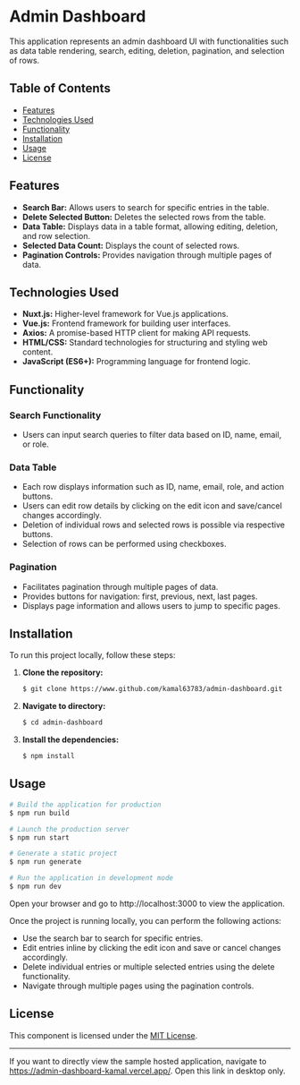 # Admin Dashboard

This application represents an admin dashboard UI with functionalities such as data table rendering, search, editing, deletion, pagination, and selection of rows.

## Table of Contents

- [Features](#features)
- [Technologies Used](#technologies-used)
- [Functionality](#functionality)
- [Installation](#installation)
- [Usage](#usage)
- [License](#license)

## Features

- **Search Bar:** Allows users to search for specific entries in the table.
- **Delete Selected Button:** Deletes the selected rows from the table.
- **Data Table:** Displays data in a table format, allowing editing, deletion, and row selection.
- **Selected Data Count:** Displays the count of selected rows.
- **Pagination Controls:** Provides navigation through multiple pages of data.

## Technologies Used

- **Nuxt.js:** Higher-level framework for Vue.js applications.
- **Vue.js:** Frontend framework for building user interfaces.
- **Axios:** A promise-based HTTP client for making API requests.
- **HTML/CSS:** Standard technologies for structuring and styling web content.
- **JavaScript (ES6+):** Programming language for frontend logic.

## Functionality

### Search Functionality

- Users can input search queries to filter data based on ID, name, email, or role.

### Data Table

- Each row displays information such as ID, name, email, role, and action buttons.
- Users can edit row details by clicking on the edit icon and save/cancel changes accordingly.
- Deletion of individual rows and selected rows is possible via respective buttons.
- Selection of rows can be performed using checkboxes.

### Pagination

- Facilitates pagination through multiple pages of data.
- Provides buttons for navigation: first, previous, next, last pages.
- Displays page information and allows users to jump to specific pages.

## Installation

To run this project locally, follow these steps:

1. **Clone the repository:**

   ```bash
   $ git clone https://www.github.com/kamal63783/admin-dashboard.git
   ```

2. **Navigate to directory:**

   ```bash
   $ cd admin-dashboard
   ```

3. **Install the dependencies:**

   ```bash
   $ npm install
   ```

## Usage

```bash
# Build the application for production
$ npm run build

# Launch the production server
$ npm run start

# Generate a static project
$ npm run generate

# Run the application in development mode
$ npm run dev
```

Open your browser and go to http://localhost:3000 to view the application.

Once the project is running locally, you can perform the following actions:

- Use the search bar to search for specific entries.
- Edit entries inline by clicking the edit icon and save or cancel changes accordingly.
- Delete individual entries or multiple selected entries using the delete functionality.
- Navigate through multiple pages using the pagination controls.

## License

This component is licensed under the [MIT License](LICENSE).

---

If you want to directly view the sample hosted application, navigate to https://admin-dashboard-kamal.vercel.app/. Open this link in desktop only.
